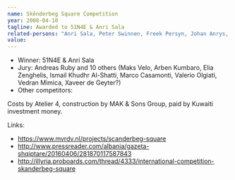 ```yaml
---
name: Skënderbeg Square Competition
year: 2008-04-10
tagline: Awarded to 51N4E & Anri Sala
related-persons: "Anri Sala, Peter Swinnen, Freek Persyn, Johan Anrys, Andreas Ruby, Atelier 4, Marin Biçoku, Maks Velo, Arben Kumbaro, Elia Zenghelis, Ismail Khudhr Al-Shatti, Marco Casamonti, Valerio Olgiati, Vedran Mimica, Xaveer de Geyter, MAK & Sons Group"
value:
---
```

* Winner: 51N4E & Anri Sala
* Jury: Andreas Ruby and 10 others (Maks Velo, Arben Kumbaro, Elia Zenghelis, Ismail Khudhr Al-Shatti, Marco Casamonti, Valerio Olgiati, Vedran Mimica, Xaveer de Geyter?)
* Other competitors:

Costs by Atelier 4, construction by MAK & Sons Group, paid by Kuwaiti investment money.

Links:
* <https://www.mvrdv.nl/projects/scanderbeg-square>
* <http://www.pressreader.com/albania/gazeta-shqiptare/20160406/281870117587843>
* <http://illyria.proboards.com/thread/4333/international-competition-skanderbeg-square>
